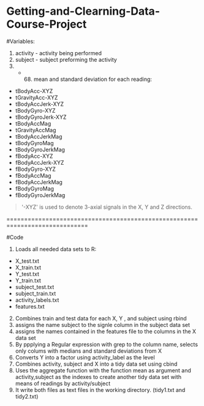 Getting-and-Clearning-Data-Course-Project
=========================================
#Variables:
1. activity - activity being performed
2. subject - subject preforming the activity
3. - 68) mean and standard deviation for each reading:

- tBodyAcc-XYZ
- tGravityAcc-XYZ
- tBodyAccJerk-XYZ
- tBodyGyro-XYZ
- tBodyGyroJerk-XYZ
- tBodyAccMag
- tGravityAccMag
- tBodyAccJerkMag
- tBodyGyroMag
- tBodyGyroJerkMag
- fBodyAcc-XYZ
- fBodyAccJerk-XYZ
- fBodyGyro-XYZ
- fBodyAccMag
- fBodyAccJerkMag
- fBodyGyroMag
- fBodyGyroJerkMag

> '-XYZ' is used to denote 3-axial signals in the X, Y and Z directions.

=============================================================================

#Code

1. Loads all needed data sets to R:

- X_test.txt
- X_train.txt
- Y_test.txt
- Y_train.txt
- subject_test.txt
- subject_train.txt
- activity_labels.txt
- features.txt

2. Combines train and test data for each X, Y , and subject using rbind
3. assigns the name subject to the signle column in the subject data set
4. assigns the names contained in the features file to the columns in the X data set
5. By ppplying a Regular expression with grep to the column name, selects only colums with medians and standard deviations from X
6. Converts Y into a factor using activity_label as the level
7. Combines activity, subject and X into a tidy data set using cbind
8. Uses the aggregate function with the function mean as argument and activity,subject as  the indexes to create another tidy data set with means of readings by activity/subject
9. It write both files as text files in the working directory. (tidy1.txt and tidy2.txt)



